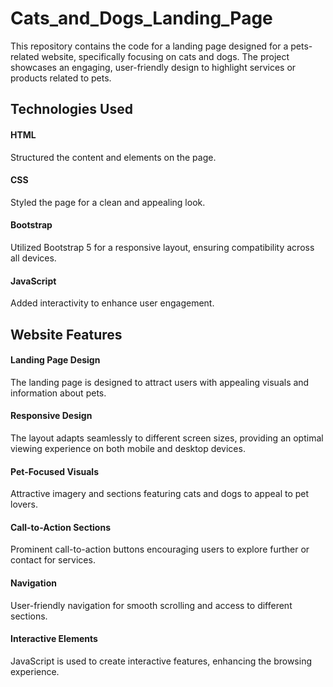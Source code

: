 # Cats_and_Dogs_Landing_Page
This repository contains the code for a landing page designed for a pets-related website, specifically focusing on cats and dogs. The project showcases an engaging, user-friendly design to highlight services or products related to pets.

## Technologies Used
#### HTML
Structured the content and elements on the page.

#### CSS
Styled the page for a clean and appealing look.

#### Bootstrap
Utilized Bootstrap 5 for a responsive layout, ensuring compatibility across all devices.

#### JavaScript
Added interactivity to enhance user engagement.

## Website Features
#### Landing Page Design
The landing page is designed to attract users with appealing visuals and information about pets.

#### Responsive Design
The layout adapts seamlessly to different screen sizes, providing an optimal viewing experience on both mobile and desktop devices.

#### Pet-Focused Visuals
Attractive imagery and sections featuring cats and dogs to appeal to pet lovers.

#### Call-to-Action Sections
Prominent call-to-action buttons encouraging users to explore further or contact for services.

#### Navigation
User-friendly navigation for smooth scrolling and access to different sections.

#### Interactive Elements
JavaScript is used to create interactive features, enhancing the browsing experience.
